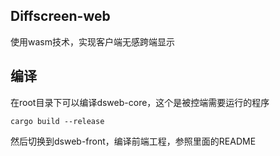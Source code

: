 ## Diffscreen-web

使用wasm技术，实现客户端无感跨端显示

## 编译

在root目录下可以编译dsweb-core，这个是被控端需要运行的程序

`cargo build --release`

然后切换到dsweb-front，编译前端工程，参照里面的README
